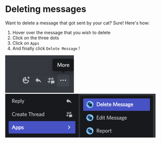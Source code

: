 # Deleting messages

Want to delete a message that got sent by your cat? Sure! Here's how:

1. Hover over the message that you wish to delete
2. Click on the three dots
3. Click on `Apps`
4. And finally click `Delete Message` !

![](</assets/image (10).png>) ![](</assets/image (5).png>)
